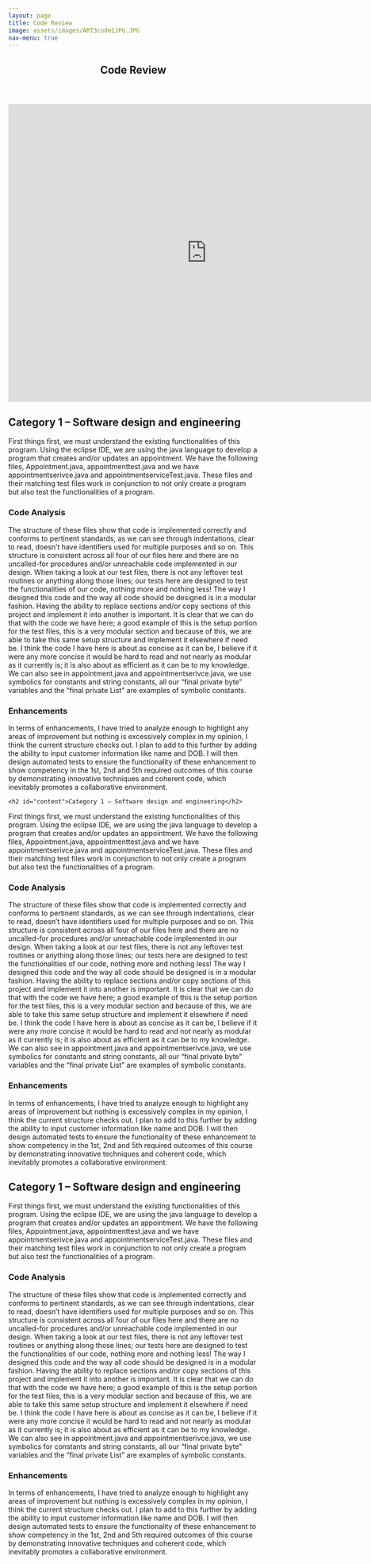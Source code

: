 ```yaml
---
layout: page
title: Code Review
image: assets/images/ART3code1JPG.JPG
nav-menu: true
---
```


<!-- Main -->
<div id="main" class="alt">

<!-- One -->
<section id="one">
	<div class="inner">
		<header class="major">
			<h1>Code Review</h1>
		</header>

<!-- Content -->
		
<iframe width="800" height="600" src="https://www.youtube.com/embed/5lt3GDEAQVY" title="YouTube video player" frameborder="0" allow="accelerometer; autoplay; clipboard-write; encrypted-media; gyroscope; picture-in-picture" allowfullscreen></iframe>
		
<h2 id="content">Category 1 – Software design and engineering</h2>
<p>First things first, we must understand the existing functionalities of this program. Using the eclipse IDE, we are using the java language to develop a program that creates and/or updates an appointment. We have the following files, Appointment.java, appointmenttest.java and we have appointmentserivce.java and appointmentserviceTest.java.
These files and their matching test files work in conjunction to not only create a program but also test the functionalities of a program.</p>
<div class="row">
	<div class="6u 12u$(small)">
		<h3>Code Analysis</h3>
		<p>The structure of these files show that code is implemented correctly and conforms to pertinent standards, as we can see through indentations, clear to read, doesn’t have identifiers used for multiple purposes and so on.
This structure is consistent across all four of our files here and there are no uncalled-for procedures and/or unreachable code implemented in our design.
When taking a look at our test files, there is not any leftover test routines or anything along those lines; our tests here are designed to test the functionalities of our code, nothing more and nothing less!
The way I designed this code and the way all code should be designed is in a modular fashion. Having the ability to replace sections and/or copy sections of this project and implement it into another is important. It is clear that we can do that with the code we have here; a good example of this is the setup portion for the test files, this is a very modular section and because of this, we are able to take this same setup structure and implement it elsewhere if need be.
I think the code I have here is about as concise as it can be, I believe if it were any more concise it would be hard to read and not nearly as modular as it currently is; it is also about as efficient as it can be to my knowledge.
We can also see in appointment.java and appointmentserivce.java, we use symbolics for constants and string constants, all our “final private byte” variables and the “final private List”  are examples of symbolic constants.
</p>
	</div>
	<div class="6u$ 12u$(small)">
		<h3>Enhancements</h3>
		<p>In terms of enhancements, I have tried to analyze enough to highlight any areas of improvement but nothing is excessively complex in my opinion, I think the current structure checks out. 
I plan to add to this further by adding the ability to input customer information like name and DOB. I will then design automated tests to ensure the functionality of these enhancement to show competency in the 1st, 2nd and 5th required outcomes of this course by demonstrating innovative techniques and coherent code, which inevitably promotes a collaborative environment.</p>
	</div>
	<!-- Break -->
	
	<h2 id="content">Category 1 – Software design and engineering</h2>
<p>First things first, we must understand the existing functionalities of this program. Using the eclipse IDE, we are using the java language to develop a program that creates and/or updates an appointment. We have the following files, Appointment.java, appointmenttest.java and we have appointmentserivce.java and appointmentserviceTest.java.
These files and their matching test files work in conjunction to not only create a program but also test the functionalities of a program.</p>
<div class="row">
	<div class="6u 12u$(small)">
		<h3>Code Analysis</h3>
		<p>The structure of these files show that code is implemented correctly and conforms to pertinent standards, as we can see through indentations, clear to read, doesn’t have identifiers used for multiple purposes and so on.
This structure is consistent across all four of our files here and there are no uncalled-for procedures and/or unreachable code implemented in our design.
When taking a look at our test files, there is not any leftover test routines or anything along those lines; our tests here are designed to test the functionalities of our code, nothing more and nothing less!
The way I designed this code and the way all code should be designed is in a modular fashion. Having the ability to replace sections and/or copy sections of this project and implement it into another is important. It is clear that we can do that with the code we have here; a good example of this is the setup portion for the test files, this is a very modular section and because of this, we are able to take this same setup structure and implement it elsewhere if need be.
I think the code I have here is about as concise as it can be, I believe if it were any more concise it would be hard to read and not nearly as modular as it currently is; it is also about as efficient as it can be to my knowledge.
We can also see in appointment.java and appointmentserivce.java, we use symbolics for constants and string constants, all our “final private byte” variables and the “final private List”  are examples of symbolic constants.
</p>
	</div>
	<div class="6u$ 12u$(small)">
		<h3>Enhancements</h3>
		<p>In terms of enhancements, I have tried to analyze enough to highlight any areas of improvement but nothing is excessively complex in my opinion, I think the current structure checks out. 
I plan to add to this further by adding the ability to input customer information like name and DOB. I will then design automated tests to ensure the functionality of these enhancement to show competency in the 1st, 2nd and 5th required outcomes of this course by demonstrating innovative techniques and coherent code, which inevitably promotes a collaborative environment.</p>
		
		
		
<h2 id="content">Category 1 – Software design and engineering</h2>
<p>First things first, we must understand the existing functionalities of this program. Using the eclipse IDE, we are using the java language to develop a program that creates and/or updates an appointment. We have the following files, Appointment.java, appointmenttest.java and we have appointmentserivce.java and appointmentserviceTest.java.
These files and their matching test files work in conjunction to not only create a program but also test the functionalities of a program.</p>
<div class="row">
	<div class="6u 12u$(small)">
		<h3>Code Analysis</h3>
		<p>The structure of these files show that code is implemented correctly and conforms to pertinent standards, as we can see through indentations, clear to read, doesn’t have identifiers used for multiple purposes and so on.
This structure is consistent across all four of our files here and there are no uncalled-for procedures and/or unreachable code implemented in our design.
When taking a look at our test files, there is not any leftover test routines or anything along those lines; our tests here are designed to test the functionalities of our code, nothing more and nothing less!
The way I designed this code and the way all code should be designed is in a modular fashion. Having the ability to replace sections and/or copy sections of this project and implement it into another is important. It is clear that we can do that with the code we have here; a good example of this is the setup portion for the test files, this is a very modular section and because of this, we are able to take this same setup structure and implement it elsewhere if need be.
I think the code I have here is about as concise as it can be, I believe if it were any more concise it would be hard to read and not nearly as modular as it currently is; it is also about as efficient as it can be to my knowledge.
We can also see in appointment.java and appointmentserivce.java, we use symbolics for constants and string constants, all our “final private byte” variables and the “final private List”  are examples of symbolic constants.
</p>
	</div>
	<div class="6u$ 12u$(small)">
		<h3>Enhancements</h3>
		<p>In terms of enhancements, I have tried to analyze enough to highlight any areas of improvement but nothing is excessively complex in my opinion, I think the current structure checks out. 
I plan to add to this further by adding the ability to input customer information like name and DOB. I will then design automated tests to ensure the functionality of these enhancement to show competency in the 1st, 2nd and 5th required outcomes of this course by demonstrating innovative techniques and coherent code, which inevitably promotes a collaborative environment.</p>
	</div>
	<!-- Break -->
